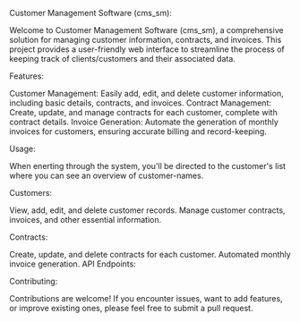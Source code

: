Customer Management Software (cms_sm):

Welcome to Customer Management Software (cms_sm), a comprehensive solution for managing customer information, contracts, and invoices. This project provides a user-friendly web interface to streamline the process of keeping track of clients/customers and their associated data.

Features:

Customer Management: Easily add, edit, and delete customer information, including basic details, contracts, and invoices.
Contract Management: Create, update, and manage contracts for each customer, complete with contract details.
Invoice Generation: Automate the generation of monthly invoices for customers, ensuring accurate billing and record-keeping.

Usage:

When enerting through the system, you'll be directed to the customer's list where you can see an overview of customer-names.

Customers:

View, add, edit, and delete customer records.
Manage customer contracts, invoices, and other essential information.

Contracts:

Create, update, and delete contracts for each customer.
Automated monthly invoice generation.
API Endpoints:

Contributing:

Contributions are welcome! If you encounter issues, want to add features, or improve existing ones, please feel free to submit a pull request.
